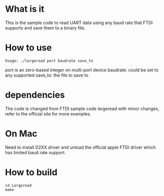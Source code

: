 # What is it

This is the sample code to read UART data using any baud rate that FTDI
supports and save them to a binary file.

# How to use

```
Usage: ./largeread port baudrate save_to
```

port is an zero-based integer on multi-port device
baudrate: could be set to any supported
save_to: the file to save to

# dependencies

The code is changed from FTDI sample code largeread with minor changes, refer
to the official site for more examples.

# On Mac

Need to install D2XX driver and unload the official apple FTDI driver which has
limited baud rate support.

# How to build

```
cd Largeread
make
```

